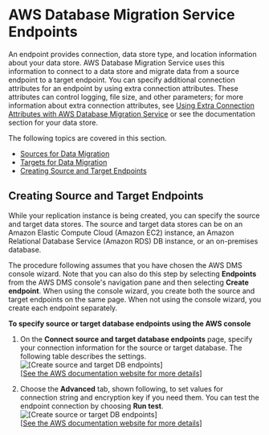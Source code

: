 # AWS Database Migration Service Endpoints<a name="CHAP_Endpoints"></a>

An endpoint provides connection, data store type, and location information about your data store\. AWS Database Migration Service uses this information to connect to a data store and migrate data from a source endpoint to a target endpoint\. You can specify additional connection attributes for an endpoint by using extra connection attributes\. These attributes can control logging, file size, and other parameters; for more information about extra connection attributes, see [Using Extra Connection Attributes with AWS Database Migration Service](CHAP_Introduction.ConnectionAttributes.md) or see the documentation section for your data store\. 

The following topics are covered in this section\.


+ [Sources for Data Migration](CHAP_Source.md)
+ [Targets for Data Migration](CHAP_Target.md)
+ [Creating Source and Target Endpoints](#CHAP_Endpoints.Creating)

## Creating Source and Target Endpoints<a name="CHAP_Endpoints.Creating"></a>

While your replication instance is being created, you can specify the source and target data stores\. The source and target data stores can be on an Amazon Elastic Compute Cloud \(Amazon EC2\) instance, an Amazon Relational Database Service \(Amazon RDS\) DB instance, or an on\-premises database\.

The procedure following assumes that you have chosen the AWS DMS console wizard\. Note that you can also do this step by selecting **Endpoints** from the AWS DMS console's navigation pane and then selecting **Create endpoint**\. When using the console wizard, you create both the source and target endpoints on the same page\. When not using the console wizard, you create each endpoint separately\.

**To specify source or target database endpoints using the AWS console**

1. On the **Connect source and target database endpoints** page, specify your connection information for the source or target database\. The following table describes the settings\.  
![\[Create source and target DB endpoints\]](http://docs.aws.amazon.com/dms/latest/userguide/images/datarep-gs-wizard3.png)    
[\[See the AWS documentation website for more details\]](http://docs.aws.amazon.com/dms/latest/userguide/CHAP_Endpoints.html)

1. Choose the **Advanced** tab, shown following, to set values for connection string and encryption key if you need them\. You can test the endpoint connection by choosing **Run test**\.  
![\[Create source or target DB endpoints\]](http://docs.aws.amazon.com/dms/latest/userguide/images/datarep-gs-wizard3a.png)    
[\[See the AWS documentation website for more details\]](http://docs.aws.amazon.com/dms/latest/userguide/CHAP_Endpoints.html)